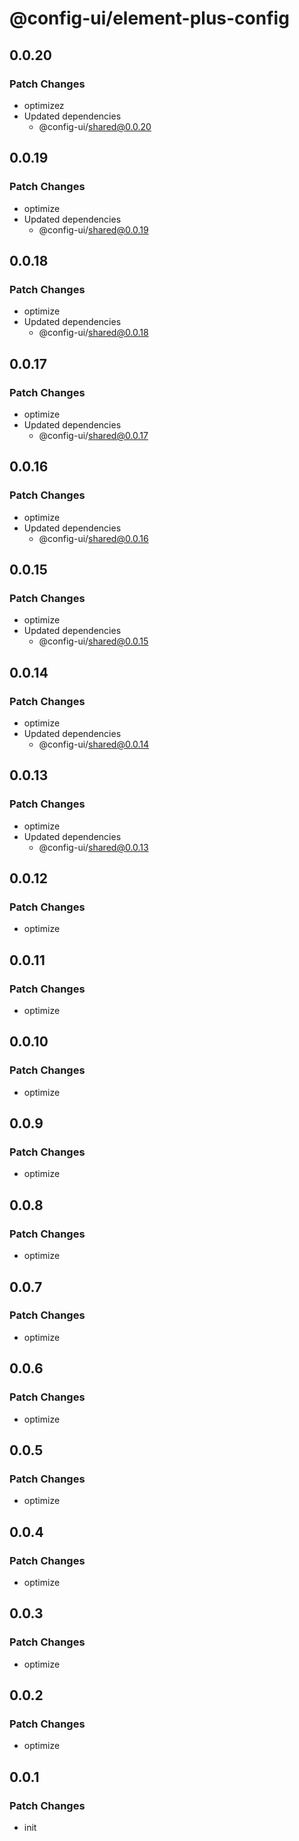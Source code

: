 # @config-ui/element-plus-config

## 0.0.20

### Patch Changes

- optimizez
- Updated dependencies
  - @config-ui/shared@0.0.20

## 0.0.19

### Patch Changes

- optimize
- Updated dependencies
  - @config-ui/shared@0.0.19

## 0.0.18

### Patch Changes

- optimize
- Updated dependencies
  - @config-ui/shared@0.0.18

## 0.0.17

### Patch Changes

- optimize
- Updated dependencies
  - @config-ui/shared@0.0.17

## 0.0.16

### Patch Changes

- optimize
- Updated dependencies
  - @config-ui/shared@0.0.16

## 0.0.15

### Patch Changes

- optimize
- Updated dependencies
  - @config-ui/shared@0.0.15

## 0.0.14

### Patch Changes

- optimize
- Updated dependencies
  - @config-ui/shared@0.0.14

## 0.0.13

### Patch Changes

- optimize
- Updated dependencies
  - @config-ui/shared@0.0.13

## 0.0.12

### Patch Changes

- optimize

## 0.0.11

### Patch Changes

- optimize

## 0.0.10

### Patch Changes

- optimize

## 0.0.9

### Patch Changes

- optimize

## 0.0.8

### Patch Changes

- optimize

## 0.0.7

### Patch Changes

- optimize

## 0.0.6

### Patch Changes

- optimize

## 0.0.5

### Patch Changes

- optimize

## 0.0.4

### Patch Changes

- optimize

## 0.0.3

### Patch Changes

- optimize

## 0.0.2

### Patch Changes

- optimize

## 0.0.1

### Patch Changes

- init
